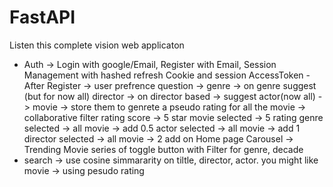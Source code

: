# FastAPI

Listen this complete vision web applicaton

- Auth -> Login with google/Email, Register with Email, Session Management with hashed refresh Cookie and session AccessToken - After Register -> user prefrence question -> genre -> on genre suggest (but for now all) director -> on director based -> suggest actor(now all) -> movie -> store them to genrete a pseudo rating for all the movie -> collaborative filter rating score -> 5 star movie selected -> 5 rating genre selected -> all movie -> add 0.5 actor selected -> all movie -> add 1 director selected -> all movie -> 2 add on Home page Carousel -> Trending Movie series of toggle button with Filter for genre, decade
- search -> use cosine simmararity on tiltle, director, actor. you might like movie -> using pesudo rating
